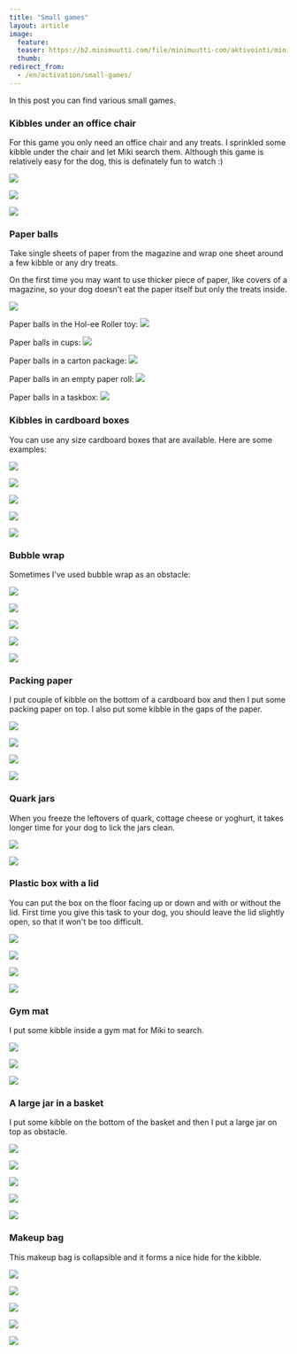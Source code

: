```yaml
---
title: "Small games"
layout: article
image:
  feature:
  teaser: https://b2.minimuutti.com/file/minimuutti-com/aktivointi/minitehtavia/DSC51202-245px.jpg
  thumb:
redirect_from:
  - /en/activation/small-games/
---
```


In this post you can find various small games.

### Kibbles under an office chair

For this game you only need an office chair and any treats. I sprinkled some kibble under the chair and let Miki search them. Although this game is relatively easy for the dog, this is definately fun to watch :)

![](https://b2.minimuutti.com/file/minimuutti-com/aktivointi/minitehtavia/DSC51202-800px.jpg)

![](https://b2.minimuutti.com/file/minimuutti-com/aktivointi/minitehtavia/DSC51246-800px.jpg)

![](https://b2.minimuutti.com/file/minimuutti-com/aktivointi/minitehtavia/DSC51211-800px.jpg)

### <a name="paperballs">Paper balls</a>

Take single sheets of paper from the magazine and wrap one sheet around a few kibble or any dry treats.

On the first time you may want to use thicker piece of paper, like covers of a magazine, so your dog doesn’t eat the paper itself but only the treats inside.

![](https://b2.minimuutti.com/file/minimuutti-com/aktivointi/minitehtavia/DSC52279-800px.jpg)

Paper balls in the Hol-ee Roller toy:
[![](https://b2.minimuutti.com/file/minimuutti-com/aktivointi/jw-hol-ee-roller/DSC50501-800px.jpg)](/en/brain-games/jw-hol-ee-roller/)

Paper balls in cups:
[![](https://b2.minimuutti.com/file/minimuutti-com/aktivointi/paperipallot-mukeissa/DSC46322-800px.jpg)](/en/brain-games/paper-balls-in-cups/)

Paper balls in a carton package:
[![](https://b2.minimuutti.com/file/minimuutti-com/aktivointi/kartonkipakkaukset/DSC38178-800px.jpg)](/en/brain-games/carton-packages/)

Paper balls in an empty paper roll:
[![](https://b2.minimuutti.com/file/minimuutti-com/aktivointi/paperirullien-hylsyt/DSC52305-800px.jpg)](/en/brain-games/empty-paper-rolls/)

Paper balls in a taskbox:
[![](https://b2.minimuutti.com/file/minimuutti-com/aktivointi/tehtavalaatikko-paperipalloilla/DS06203-800px.jpg)](/en/brain-games/taskbox-with-paper-balls/)

### Kibbles in cardboard boxes

You can use any size cardboard boxes that are available. Here are some examples:

![](https://b2.minimuutti.com/file/minimuutti-com/aktivointi/minitehtavia/DSC49081-800px.jpg)

![](https://b2.minimuutti.com/file/minimuutti-com/aktivointi/minitehtavia/DSC49080-800px.jpg)

![](https://b2.minimuutti.com/file/minimuutti-com/aktivointi/minitehtavia/DSC47111-800px.jpg)

![](https://b2.minimuutti.com/file/minimuutti-com/aktivointi/minitehtavia/DSC47117-800px.jpg)

![](https://b2.minimuutti.com/file/minimuutti-com/aktivointi/minitehtavia/DSC47148-800px.jpg)

### Bubble wrap

Sometimes I've used bubble wrap as an obstacle:

![](https://b2.minimuutti.com/file/minimuutti-com/aktivointi/minitehtavia/DSC49768-800px.jpg)

![](https://b2.minimuutti.com/file/minimuutti-com/aktivointi/minitehtavia/DSC49785-800px.jpg)

![](https://b2.minimuutti.com/file/minimuutti-com/aktivointi/minitehtavia/DSC49868-800px.jpg)

![](https://b2.minimuutti.com/file/minimuutti-com/aktivointi/minitehtavia/DSC51293-800px.jpg)

![](https://b2.minimuutti.com/file/minimuutti-com/aktivointi/minitehtavia/DSC51305-800px.jpg)

### Packing paper

I put couple of kibble on the bottom of a cardboard box and then I put some packing paper on top. I also put some kibble in the gaps of the paper.

![](https://b2.minimuutti.com/file/minimuutti-com/aktivointi/minitehtavia/DS00125-800px.jpg)

![](https://b2.minimuutti.com/file/minimuutti-com/aktivointi/minitehtavia/DS00141-800px.jpg)

![](https://b2.minimuutti.com/file/minimuutti-com/aktivointi/minitehtavia/DS00131-800px.jpg)

![](https://b2.minimuutti.com/file/minimuutti-com/aktivointi/minitehtavia/DS00142-800px.jpg)

### Quark jars

When you freeze the leftovers of quark, cottage cheese or yoghurt, it takes longer time for your dog to lick the jars clean.

![](https://b2.minimuutti.com/file/minimuutti-com/aktivointi/minitehtavia/DSC52392-800px.jpg)

![](https://b2.minimuutti.com/file/minimuutti-com/aktivointi/minitehtavia/DSC52357-800px.jpg)

### Plastic box with a lid

You can put the box on the floor facing up or down and with or without the lid. First time you give this task to your dog, you should leave the lid slightly open, so that it won't be too difficult.

![](https://b2.minimuutti.com/file/minimuutti-com/aktivointi/minitehtavia/DSC56160-800px.jpg)

![](https://b2.minimuutti.com/file/minimuutti-com/aktivointi/minitehtavia/DSC56154-800px.jpg)

![](https://b2.minimuutti.com/file/minimuutti-com/aktivointi/minitehtavia/DSC56191%20%282%29-800px.jpg)

![](https://b2.minimuutti.com/file/minimuutti-com/aktivointi/minitehtavia/DSC56206%20%282%29-800px.jpg)

### Gym mat

I put some kibble inside a gym mat for Miki to search.

![](https://b2.minimuutti.com/file/minimuutti-com/aktivointi/minitehtavia/DS01099-800px.jpg)

![](https://b2.minimuutti.com/file/minimuutti-com/aktivointi/minitehtavia/DS01128-800px.jpg)

![](https://b2.minimuutti.com/file/minimuutti-com/aktivointi/minitehtavia/DS01155-800px.jpg)

### A large jar in a basket

I put some kibble on the bottom of the basket and then I put a large jar on top as obstacle.

![](https://b2.minimuutti.com/file/minimuutti-com/aktivointi/minitehtavia/DS15125-800px.jpg)

![](https://b2.minimuutti.com/file/minimuutti-com/aktivointi/minitehtavia/DS15178-800px.jpg)

![](https://b2.minimuutti.com/file/minimuutti-com/aktivointi/minitehtavia/DS15214-800px.jpg)

![](https://b2.minimuutti.com/file/minimuutti-com/aktivointi/minitehtavia/DS15225-800px.jpg)

![](https://b2.minimuutti.com/file/minimuutti-com/aktivointi/minitehtavia/DS15232-800px.jpg)

### Makeup bag

This makeup bag is collapsible and it forms a nice hide for the kibble.

![](https://b2.minimuutti.com/file/minimuutti-com/aktivointi/minitehtavia/DS41961-800px.jpg)

![](https://b2.minimuutti.com/file/minimuutti-com/aktivointi/minitehtavia/DS41941-800px.jpg)

![](https://b2.minimuutti.com/file/minimuutti-com/aktivointi/minitehtavia/DS41991-800px.jpg)

![](https://b2.minimuutti.com/file/minimuutti-com/aktivointi/minitehtavia/DS41953-800px.jpg)

![](https://b2.minimuutti.com/file/minimuutti-com/aktivointi/minitehtavia/DS42016-800px.jpg)
